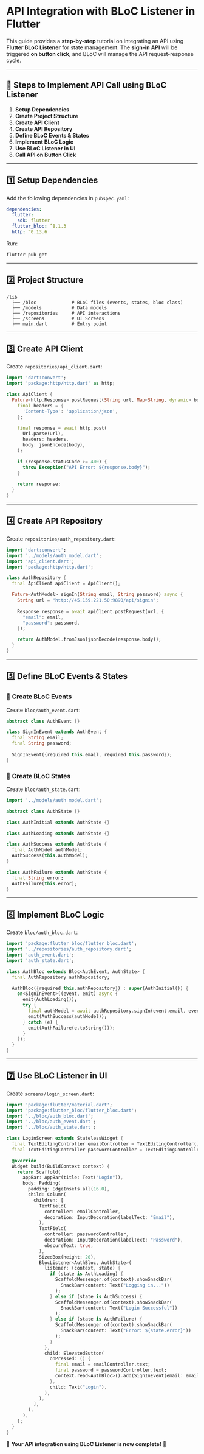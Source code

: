 # API Integration with BLoC Listener in Flutter

This guide provides a **step-by-step** tutorial on integrating an API using **Flutter BLoC Listener** for state management. The **sign-in API** will be triggered **on button click**, and BLoC will manage the API request-response cycle.

---

## 🚀 **Steps to Implement API Call using BLoC Listener**
1. **Setup Dependencies**
2. **Create Project Structure**
3. **Create API Client**
4. **Create API Repository**
5. **Define BLoC Events & States**
6. **Implement BLoC Logic**
7. **Use BLoC Listener in UI**
8. **Call API on Button Click**

---

## 1️⃣ **Setup Dependencies**
Add the following dependencies in `pubspec.yaml`:
```yaml
dependencies:
  flutter:
    sdk: flutter
  flutter_bloc: ^8.1.3
  http: ^0.13.6
```
Run:
```sh
flutter pub get
```

---

## 2️⃣ **Project Structure**
```
/lib
  ├── /bloc             # BLoC files (events, states, bloc class)
  ├── /models           # Data models
  ├── /repositories     # API interactions
  ├── /screens          # UI Screens
  ├── main.dart         # Entry point
```

---

## 3️⃣ **Create API Client**
Create `repositories/api_client.dart`:
```dart
import 'dart:convert';
import 'package:http/http.dart' as http;

class ApiClient {
  Future<http.Response> postRequest(String url, Map<String, dynamic> body) async {
    final headers = {
      'Content-Type': 'application/json',
    };

    final response = await http.post(
      Uri.parse(url),
      headers: headers,
      body: jsonEncode(body),
    );

    if (response.statusCode >= 400) {
      throw Exception("API Error: ${response.body}");
    }
    
    return response;
  }
}
```

---

## 4️⃣ **Create API Repository**
Create `repositories/auth_repository.dart`:
```dart
import 'dart:convert';
import '../models/auth_model.dart';
import 'api_client.dart';
import 'package:http/http.dart';

class AuthRepository {
  final ApiClient apiClient = ApiClient();

  Future<AuthModel> signIn(String email, String password) async {
    String url = "http://45.159.221.50:9890/api/signin";
    
    Response response = await apiClient.postRequest(url, {
      "email": email,
      "password": password,
    });

    return AuthModel.fromJson(jsonDecode(response.body));
  }
}
```

---

## 5️⃣ **Define BLoC Events & States**

### 📌 **Create BLoC Events**
Create `bloc/auth_event.dart`:
```dart
abstract class AuthEvent {}

class SignInEvent extends AuthEvent {
  final String email;
  final String password;
  
  SignInEvent({required this.email, required this.password});
}
```

### 📌 **Create BLoC States**
Create `bloc/auth_state.dart`:
```dart
import '../models/auth_model.dart';

abstract class AuthState {}

class AuthInitial extends AuthState {}

class AuthLoading extends AuthState {}

class AuthSuccess extends AuthState {
  final AuthModel authModel;
  AuthSuccess(this.authModel);
}

class AuthFailure extends AuthState {
  final String error;
  AuthFailure(this.error);
}
```

---

## 6️⃣ **Implement BLoC Logic**
Create `bloc/auth_bloc.dart`:
```dart
import 'package:flutter_bloc/flutter_bloc.dart';
import '../repositories/auth_repository.dart';
import 'auth_event.dart';
import 'auth_state.dart';

class AuthBloc extends Bloc<AuthEvent, AuthState> {
  final AuthRepository authRepository;

  AuthBloc({required this.authRepository}) : super(AuthInitial()) {
    on<SignInEvent>((event, emit) async {
      emit(AuthLoading());
      try {
        final authModel = await authRepository.signIn(event.email, event.password);
        emit(AuthSuccess(authModel));
      } catch (e) {
        emit(AuthFailure(e.toString()));
      }
    });
  }
}
```

---

## 7️⃣ **Use BLoC Listener in UI**
Create `screens/login_screen.dart`:
```dart
import 'package:flutter/material.dart';
import 'package:flutter_bloc/flutter_bloc.dart';
import '../bloc/auth_bloc.dart';
import '../bloc/auth_event.dart';
import '../bloc/auth_state.dart';

class LoginScreen extends StatelessWidget {
  final TextEditingController emailController = TextEditingController();
  final TextEditingController passwordController = TextEditingController();

  @override
  Widget build(BuildContext context) {
    return Scaffold(
      appBar: AppBar(title: Text("Login")),
      body: Padding(
        padding: EdgeInsets.all(16.0),
        child: Column(
          children: [
            TextField(
              controller: emailController,
              decoration: InputDecoration(labelText: "Email"),
            ),
            TextField(
              controller: passwordController,
              decoration: InputDecoration(labelText: "Password"),
              obscureText: true,
            ),
            SizedBox(height: 20),
            BlocListener<AuthBloc, AuthState>(
              listener: (context, state) {
                if (state is AuthLoading) {
                  ScaffoldMessenger.of(context).showSnackBar(
                    SnackBar(content: Text("Logging in..."))
                  );
                } else if (state is AuthSuccess) {
                  ScaffoldMessenger.of(context).showSnackBar(
                    SnackBar(content: Text("Login Successful"))
                  );
                } else if (state is AuthFailure) {
                  ScaffoldMessenger.of(context).showSnackBar(
                    SnackBar(content: Text("Error: ${state.error}"))
                  );
                }
              },
              child: ElevatedButton(
                onPressed: () {
                  final email = emailController.text;
                  final password = passwordController.text;
                  context.read<AuthBloc>().add(SignInEvent(email: email, password: password));
                },
                child: Text("Login"),
              ),
            ),
          ],
        ),
      ),
    );
  }
}
```

🎉 **Your API integration using BLoC Listener is now complete!** 🚀

